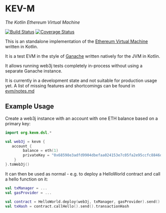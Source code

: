 # KEV-M

*The Kotlin Ethereum Virtual Machine*

[![Build Status](https://travis-ci.org/wjsrobertson/kevin.svg?branch=master)](https://travis-ci.org/wjsrobertson/kevin)
[![Coverage Status](https://codecov.io/gh/wjsrobertson/kevin/branch/master/graph/badge.svg)](https://codecov.io/gh/wjsrobertson/kevin)

This is an standalone implementation of the [Ethereum Virtual Machine](https://www.ethereum.org/) written in Kotlin.

It is a test EVM in the style of [Ganache](https://www.trufflesuite.com/ganache) written natively for the JVM in Kotlin. 

It allows running web3j tests completely in-process without using a separate Ganache instance.

It is currently in a development state and not suitable for production usage yet. A list of missing features and shortcomings can be found in [evm/notes.md](evm/notes.md)

## Example Usage

Create a web3j instance with an account with one ETH balance based on a primary key:

```kotlin
import org.kevm.dsl.*

val web3j = kevm {
   account {
        balance = eth(1)
        privateKey = "0x68598e3adfd9904dbefaa024153e7c05fa2e95ccfc8846d80bd7f973cbce5395"
    }
}.toWeb3j()
```

It can then be used as normal - e.g. to deploy a HelloWorld contract and call a hello function on it: 

```kotlin
val txManager = ...
val gasProvider = ...

val contract = HelloWorld.deploy(web3j, txManager, gasProvider).send()
val txHash = contract.callHello().send().transactionHash
```

